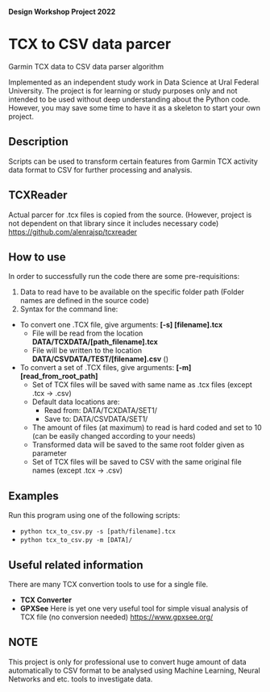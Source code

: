 **Design Workshop Project 2022**
# TCX to CSV data parcer

Garmin TCX data to CSV data parser algorithm

Implemented as an independent study work in Data Science at Ural Federal University. 
The project is for learning or study purposes only and not intended to be used without deep understanding about the Python code. However, you may save some time to have it as a skeleton to start your own project.

## Description

Scripts can be used to transform certain features from Garmin TCX activity data format to CSV for further processing and analysis.

## TCXReader
Actual parcer for .tcx files is copied from the source. (However, project is not dependent on that library since it includes necessary code)
https://github.com/alenrajsp/tcxreader

## How to use

In order to successfully run the code there are some pre-requisitions:

1. Data to read have to be available on the specific folder path (Folder names are defined in the source code)
2. Syntax for the command line:
  - To convert one .TCX file, give arguments: **[-s] [filename].tcx**
    - File will be read from the location **DATA/TCXDATA/[path_filename].tcx**
    - File will be written to the location **DATA/CSVDATA/TEST/[filename].csv** ()
  - To convert a set of .TCX files, give arguments: **[-m] [read_from_root_path]**
    - Set of TCX files will be saved with same name as .tcx files (except .tcx -> .csv)
    - Default data locations are:
      - Read from: DATA/TCXDATA/SET1/
      - Save to: DATA/CSVDATA/SET1/
    - The amount of files (at maximum) to read is hard coded and set to 10 (can be easily changed according to your needs)
    - Transformed data will be saved to the same root folder given as parameter
    - Set of TCX files will be saved to CSV with the same original file names (except .tcx -> .csv)

## Examples

Run this program using one of the following scripts:

* `python tcx_to_csv.py -s [path/filename].tcx`
* `python tcx_to_csv.py -m [DATA]/`
 
 ## Useful related information
 
 There are many TCX convertion tools to use for a single file.
 - **TCX Converter**
 - **GPXSee** 
 Here is yet one very useful tool for simple visual analysis of TCX file (no conversion needed)
 https://www.gpxsee.org/
 
 ## NOTE
  This project is only for professional use to convert huge amount of data automatically to CSV format to be analysed using Machine Learning, Neural Networks and etc. tools to investigate data.

